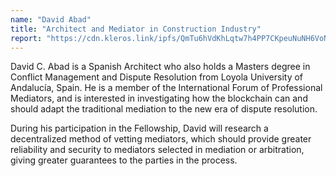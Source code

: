```yaml
---
name: "David Abad"
title: "Architect and Mediator in Construction Industry"
report: "https://cdn.kleros.link/ipfs/QmTu6hVdKhLqtw7h4PP7CKpeuNuNH6VoN5wRUpVwiwP5EB/Kleros Fellowship Report - David Abad.pdf"
---
```


David C. Abad is a Spanish Architect who also holds a Masters degree in Conflict Management and Dispute Resolution from Loyola University of Andalucía, Spain. He is a member of the International Forum of Professional Mediators, and is interested in investigating how the blockchain can and should adapt the traditional mediation to the new era of dispute resolution.

During his participation in the Fellowship, David will research a decentralized method of vetting mediators, which should provide greater reliability and security to mediators selected in mediation or arbitration, giving greater guarantees to the parties in the process.
